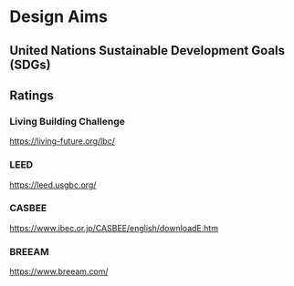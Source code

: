 # Design Aims
## United Nations Sustainable Development Goals (SDGs)
## Ratings
### Living Building Challenge
https://living-future.org/lbc/
### LEED
https://leed.usgbc.org/
### CASBEE
https://www.ibec.or.jp/CASBEE/english/downloadE.htm
### BREEAM
https://www.breeam.com/
